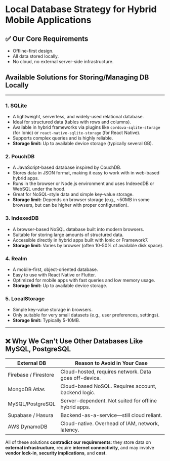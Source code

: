 # Local Database Strategy for Hybrid Mobile Applications

## ✅ Our Core Requirements

* Offline-first design.
* All data stored locally.
* No cloud, no external server-side infrastructure.

## Available Solutions for Storing/Managing DB Locally

---

### 1. SQLite

* A lightweight, serverless, and widely-used relational database.
* Ideal for structured data (tables with rows and columns).
* Available in hybrid frameworks via plugins like `cordova-sqlite-storage` (for Ionic) or `react-native-sqlite-storage` (for React Native).
* Supports complex queries and is highly reliable.
* **Storage limit:** Up to available device storage (typically several GB).

### 2. PouchDB

* A JavaScript-based database inspired by CouchDB.
* Stores data in JSON format, making it easy to work with in web-based hybrid apps.
* Runs in the browser or Node.js environment and uses IndexedDB or WebSQL under the hood.
* Great for NoSQL-style data and simple key-value storage.
* **Storage limit:** Depends on browser storage (e.g., \~50MB in some browsers, but can be higher with proper configuration).

### 3. IndexedDB

* A browser-based NoSQL database built into modern browsers.
* Suitable for storing large amounts of structured data.
* Accessible directly in hybrid apps built with Ionic or Framework7.
* **Storage limit:** Varies by browser (often 10-50% of available disk space).

### 4. Realm

* A mobile-first, object-oriented database.
* Easy to use with React Native or Flutter.
* Optimized for mobile apps with fast queries and low memory usage.
* **Storage limit:** Up to available device storage.

### 5. LocalStorage

* Simple key-value storage in browsers.
* Only suitable for very small datasets (e.g., user preferences, settings).
* **Storage limit:** Typically 5-10MB.

---

## ❌ Why We Can't Use Other Databases Like MySQL, PostgreSQL

| External DB          | Reason to Avoid in Your Case                          |
| -------------------- | ----------------------------------------------------- |
| Firebase / Firestore | Cloud-hosted, requires network. Data goes off-device. |
| MongoDB Atlas        | Cloud-based NoSQL. Requires account, backend logic.   |
| MySQL/PostgreSQL     | Server-dependent. Not suited for offline hybrid apps. |
| Supabase / Hasura    | Backend-as-a-service—still cloud reliant.             |
| AWS DynamoDB         | Cloud-native. Overhead of IAM, network, latency.      |

All of these solutions **contradict our requirements**: they store data on **external infrastructure**, require **internet connectivity**, and may involve **vendor lock-in**, **security implications**, and **cost**.
